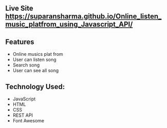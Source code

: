 ## Live Site https://suparansharma.github.io/Online_listen_music_platfrom_using_Javascript_API/

## Features

- Online musics plat from
- User can listen song
- Search song
- User can see all  song


## Technology Used:
- JavaScript
- HTML
- CSS
- REST API
- Font Awesome

